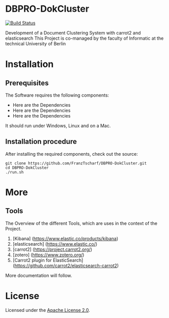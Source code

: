 DBPRO-DokCluster
=======================
[![Build Status](https://travis-ci.org/FranzTscharf/DBPRO-DokCluster.svg?branch=master)](https://travis-ci.org/FranzTscharf/DBPRO-DokCluster)

Development of a Document Clustering System with carrot2 and elasticsearch
This Project is co-managed by the faculty of Informatic at the technical University of Berlin

Installation
============

Prerequisites
-------------
The Software requires the following components:

* Here are the Dependencies
* Here are the Dependencies
* Here are the Dependencies

It should run under Windows, Linux and on a Mac.

Installation procedure
----------------------

After installing the required components, check out the source:
```
git clone https://github.com/FranzTscharf/DBPRO-DokCluster.git
cd DBPRO-DokCluster
./run.sh
```

More
====

Tools
----------------------

The Overview of the different Tools, which are uses in the context of the Project.

1. [Kibana]
(https://www.elastic.co/products/kibana)
2. [elasticsearch]
(https://www.elastic.co/)
3. [carrot2]
(https://project.carrot2.org/)
4. [zotero]
(https://www.zotero.org/)
5. [Carrot2 plugin for ElasticSearch]
(https://github.com/carrot2/elasticsearch-carrot2)

More documentation will follow.

License
=======

Licensed under the [Apache License 2.0](http://www.apache.org/licenses/LICENSE-2.0.html).

